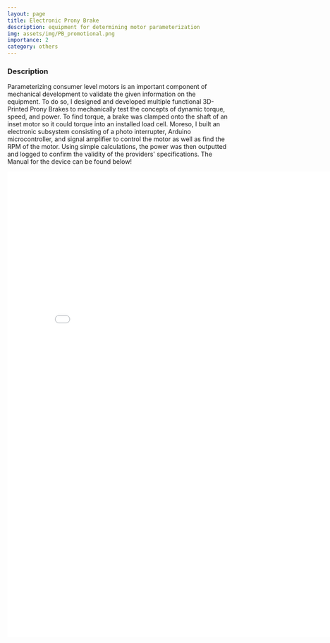 ```yaml
---
layout: page
title: Electronic Prony Brake
description: equipment for determining motor parameterization
img: assets/img/PB_promotional.png
importance: 2
category: others
---
```


### Description

Parameterizing consumer level motors is an important component of mechanical development to validate the given information on the equipment. To do so, I designed and developed multiple functional 3D-Printed Prony Brakes to mechanically test the concepts of dynamic torque, speed, and power. To find torque, a brake was clamped onto the shaft of an inset motor so it could torque into an installed load cell. Moreso, I built an electronic subsystem consisting of a photo interrupter, Arduino microcontroller, and signal amplifier to control the motor as well as find the RPM of the motor. Using simple calculations, the power was then outputted and logged to confirm the validity of the providers' specifications. The Manual for the device can be found below!

<embed src="/assets/pdf/PB_Manual.pdf" width="816px" height="1056px" />
